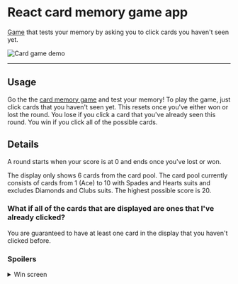 # React card memory game app

[Game](https://jql6.github.io/memory-game/) that tests your memory by asking you
to click cards you haven't seen yet.

![Card game demo](https://user-images.githubusercontent.com/46179386/124510857-97162100-dd89-11eb-8cc7-0aaf81ee8773.gif)

---

## Usage

Go the the [card memory game](https://jql6.github.io/memory-game/) and test your
memory! To play the game, just click cards that you haven't seen yet. This
resets once you've either won or lost the round. You lose if you click a card
that you've already seen this round. You win if you click all of the possible
cards.

## Details

A round starts when your score is at 0 and ends once you've lost or won.

The display only shows 6 cards from the card pool. The card pool currently
consists of cards from 1 (Ace) to 10 with Spades and Hearts suits and excludes
Diamonds and Clubs suits. The highest possible score is 20.

### What if all of the cards that are displayed are ones that I've already clicked?

You are guaranteed to have at least one card in the display that you haven't
clicked before.

### Spoilers

<details><summary>Win screen</summary>

![win](https://user-images.githubusercontent.com/46179386/124534093-6acdc500-ddc8-11eb-9c84-0ff4fc3e20fc.gif)

</details>
